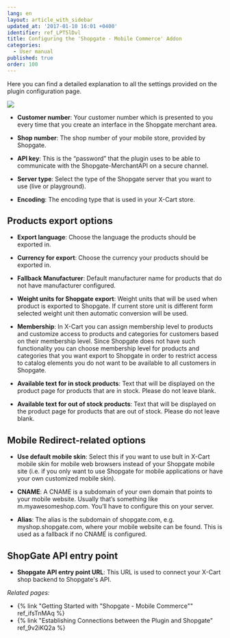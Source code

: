 ```yaml
---
lang: en
layout: article_with_sidebar
updated_at: '2017-01-10 16:01 +0400'
identifier: ref_LPT5lDvl
title: Configuring the 'Shopgate - Mobile Commerce' Addon
categories:
  - User manual
published: true
order: 100
---
```

Here you can find a detailed explanation to all the settings provided on the plugin configuration page. 

![]({{site.baseurl}}/attachments/7505737/7602830.png)

*   **Customer number**: Your customer number which is presented to you every time that you create an interface in the Shopgate merchant area.

*   **Shop number**: The shop number of your mobile store, provided by Shopgate.

*   **API key**: This is the “password” that the plugin uses to be able to communicate with the Shopgate-MerchantAPI on a secure channel.

*   **Server type**: Select the type of the Shopgate server that you want to use (live or playground).

*   **Encoding**: The encoding type that is used in your X-Cart store. 

## Products export options

*   **Export language**: Choose the language the products should be exported in.

*   **Currency for export**: Choose the currency your products should be exported in.

*   **Fallback Manufacturer**: Default manufacturer name for products that do not have manufacturer configured.

*   **Weight units for Shopgate export**: Weight units that will be used when product is exported to Shopgate. If current store unit is different form selected weight unit then automatic conversion will be used.

*   **Membership**: In X-Cart you can assign membership level to products and customize access to products and categories for customers based on their membership level. Since Shopgate does not have such functionality you can choose membership level for products and categories that you want export to Shopgate in order to restrict access to catalog elements you do not want to be available to all customers in Shopgate.

*   **Available text for in stock products**: Text that will be displayed on the product page for products that are in stock. Please do not leave blank.

*   **Available text for out of stock products**: Text that will be displayed on the product page for products that are out of stock. Please do not leave blank.

## Mobile Redirect-related options

*   **Use default mobile skin**: Select this if you want to use bult in X-Cart mobile skin for mobile web browsers instead of your Shopgate mobile site (i.e. if you only want to use Shopgate for mobile applications or have your own customized mobile skin).

*   **CNAME**: A CNAME is a subdomain of your own domain that points to your mobile website. Usually that’s something like m.myawesomeshop.com. You’ll have to configure this on your server.

*   **Alias**: The alias is the subdomain of shopgate.com, e.g. myshop.shopgate.com, where your mobile website can be found. This is used as a fallback if no CNAME is configured.

## ShopGate API entry point

*   **Shopgate API entry point URL**: This URL is used to connect your X-Cart shop backend to Shopgate's API.

_Related pages:_

*   {% link "Getting Started with "Shopgate - Mobile Commerce"" ref_ifsTnMAq %}
*   {% link "Establishing Connections between the Plugin and Shopgate" ref_9v2iKQ2a %}
